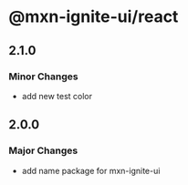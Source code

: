 # @mxn-ignite-ui/react

## 2.1.0

### Minor Changes

- add new test color

## 2.0.0

### Major Changes

- add name package for mxn-ignite-ui

